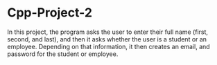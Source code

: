 # Cpp-Project-2
In this project, the program asks the user to enter their full name (first, second, and last), and then it asks whether the user is a student or an employee. Depending on that information, it then creates an email, and password for the student or employee.
